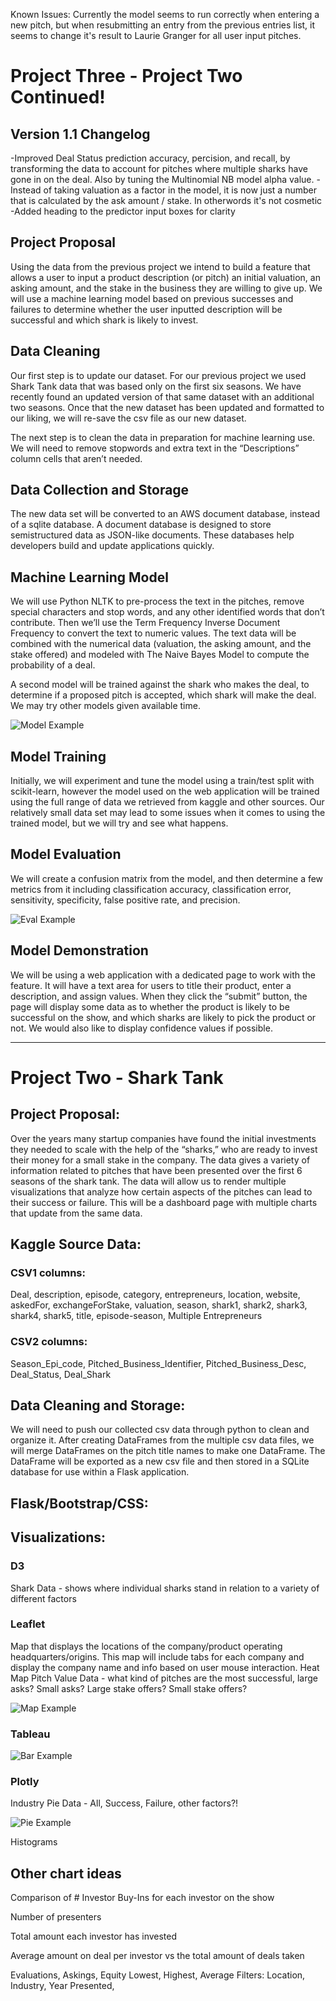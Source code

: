 Known Issues: Currently the model seems to run correctly when entering a new pitch, but when resubmitting an entry from the previous entries list, it seems to change it's result to Laurie Granger for all user input pitches.

# Project Three - Project Two Continued!
## Version 1.1 Changelog
-Improved Deal Status prediction accuracy, percision, and recall, by transforming the data to account for pitches where multiple sharks have gone in on the deal. Also by tuning the Multinomial NB model alpha value.
-Instead of taking valuation as a factor in the model, it is now just a number that is calculated by the ask amount / stake. In otherwords it's not cosmetic
-Added heading to the predictor input boxes for clarity


## Project Proposal

Using the data from the previous project we intend to build a feature that allows a user to input a product description (or pitch) an initial valuation, an asking amount, and the stake in the business they are willing to give up. We will use a machine learning model based on previous successes and failures to determine whether the user inputted description will be successful and which shark is likely to invest.

## Data Cleaning

Our first step is to update our dataset. For our previous project we used Shark Tank data that was based only on the first six seasons. We have recently found an updated version of that same dataset with an additional two seasons. Once that the new dataset has been updated and formatted to our liking, we will re-save the csv file as our new dataset. 

The next step is to clean the data in preparation for machine learning use. We will need to remove stopwords and extra text in the “Descriptions” column cells that aren’t needed. 

## Data Collection and Storage

The new data set will be converted to an AWS document database, instead of a sqlite database. A document database is designed to store semistructured data as JSON-like documents. These databases help developers build and update applications quickly.

## Machine Learning Model

We will use Python NLTK to pre-process the text in the pitches, remove special characters and stop words, and any other identified words that don’t contribute. Then we’ll use the Term Frequency Inverse Document Frequency to convert the text to numeric values. The text data will be combined with the numerical data (valuation, the asking amount, and the stake offered) and modeled with The Naive Bayes Model to compute the probability of a deal.

A second model will be trained against the shark who makes the deal, to determine if a proposed pitch is accepted, which shark will make the deal. We may try other models given available time.

![Model Example](https://res.cloudinary.com/dyd911kmh/image/upload/f_auto,q_auto:best/v1543836883/image_2_rrxvol.png)

## Model Training

Initially, we will experiment and tune the model using a train/test split with scikit-learn, however the model used on the web application will be trained using the full range of data we retrieved from kaggle and other sources.  Our relatively small data set may lead to some issues when it comes to using the trained model, but we will try and see what happens.


## Model Evaluation

We will create a confusion matrix from the model, and then determine a few metrics from it including classification accuracy, classification error, sensitivity, specificity, false positive rate, and precision.

![Eval Example](https://www.dataschool.io/content/images/2015/01/confusion_matrix2.png)

## Model Demonstration

We will be using a web application with a dedicated page to work with the feature. It will have a text area for users to title their product, enter a description, and assign values.  When they click the “submit” button, the page will display some data as to whether the product is likely to be successful on the show, and which sharks are likely to pick the product or not. We would also like to display confidence values if possible.

---

# Project Two - Shark Tank 

## Project Proposal:

Over the years many startup companies have found the initial investments they needed to scale with the help of the “sharks,” who are ready to invest their money for a small stake in the company. The data gives a variety of information related to pitches that have been presented over the first 6 seasons of the shark tank.  The data will allow us to render multiple visualizations that analyze how certain aspects of the pitches can lead to their success or failure. This will be a dashboard page with multiple charts that update from the same data.

## Kaggle Source Data:

### CSV1 columns: 
Deal, description, episode, category, entrepreneurs, location, website, askedFor, exchangeForStake, valuation, season, shark1, shark2, shark3, shark4, shark5, title, episode-season, Multiple Entrepreneurs

### CSV2 columns:
Season_Epi_code, Pitched_Business_Identifier, Pitched_Business_Desc, Deal_Status, Deal_Shark


## Data Cleaning and Storage:

We will need to push our collected csv data through python to clean and organize it. After creating DataFrames from the multiple csv data files, we will merge DataFrames on the pitch title names to make one DataFrame. The DataFrame will be exported as a new csv file and then stored in a SQLite database for use within a Flask application.

## Flask/Bootstrap/CSS:

## Visualizations:

### D3

Shark Data - shows where individual sharks stand in relation to a variety of different factors

### Leaflet

Map that displays the locations of the company/product operating headquarters/origins. This map will include tabs for each company and display the company name and info based on user mouse interaction. 
Heat Map Pitch Value Data - what kind of pitches are the most successful, large asks? Small asks? Large stake offers? Small stake offers? 

![Map Example](https://mapline.com/wp-content/uploads/radial-heat-map-500x333.jpg)

### Tableau

![Bar Example](https://www.theinformationlab.ie/wp-content/uploads/2019/04/9-1.png) 

### Plotly

Industry Pie Data - All, Success, Failure, other factors?!

![Pie Example](https://assets.visme.co/templates/infographics/fullsize/i_Most-Frequently-Used-Visuals-Pie-Chart_full.jpg)

Histograms

## Other chart ideas

Comparison of  # Investor Buy-Ins for each investor on the show

Number of presenters 

Total amount each investor has invested

Average amount on deal per investor vs the total amount of deals taken

Evaluations, Askings, Equity 
Lowest, Highest, Average
Filters: Location, Industry, Year Presented, 
